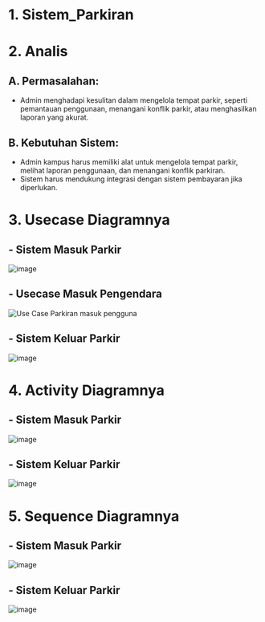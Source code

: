 # 1. Sistem_Parkiran

# 2. Analis
## A. Permasalahan:
- Admin menghadapi kesulitan dalam mengelola tempat parkir, seperti pemantauan penggunaan, menangani konflik parkir, atau menghasilkan laporan yang akurat.

## B. Kebutuhan Sistem:
- Admin kampus harus memiliki alat untuk mengelola tempat parkir, melihat laporan penggunaan, dan menangani konflik parkiran.
- Sistem harus mendukung integrasi dengan sistem pembayaran jika diperlukan.

# 3. Usecase Diagramnya 
## - Sistem Masuk Parkir
![image](https://github.com/adityaputrawijaya/Sistem_Parkiran/assets/115687055/aede258a-e910-42fb-8845-b99e86285002)

## - Usecase Masuk Pengendara
![Use Case Parkiran masuk pengguna](https://github.com/adityaputrawijaya/Sistem_Parkiran/assets/115687055/1a632dc5-006a-41c1-a5eb-776c1614f2fb)



## - Sistem Keluar Parkir
![image](https://github.com/adityaputrawijaya/Sistem_Parkiran/assets/115687055/d26460be-73cc-44e6-8164-485d5967ed82)


# 4. Activity Diagramnya
## - Sistem Masuk Parkir
![image](https://github.com/adityaputrawijaya/Sistem_Parkiran/assets/115687055/48219d14-d76d-4495-b454-cae31e431127)


## - Sistem Keluar Parkir
![image](https://github.com/adityaputrawijaya/Sistem_Parkiran/assets/115687055/3dc43f1c-5ea5-423f-91cb-6dbcca63a642)


# 5. Sequence Diagramnya
## - Sistem Masuk Parkir
![image](https://github.com/adityaputrawijaya/Sistem_Parkiran/assets/115687055/abc185db-e1bf-4d46-be04-9b61e90130c8)


## - Sistem Keluar Parkir
![image](https://github.com/adityaputrawijaya/Sistem_Parkiran/assets/115687055/0acd8b55-a3a7-492e-8f78-a17acf5c0dc2)
